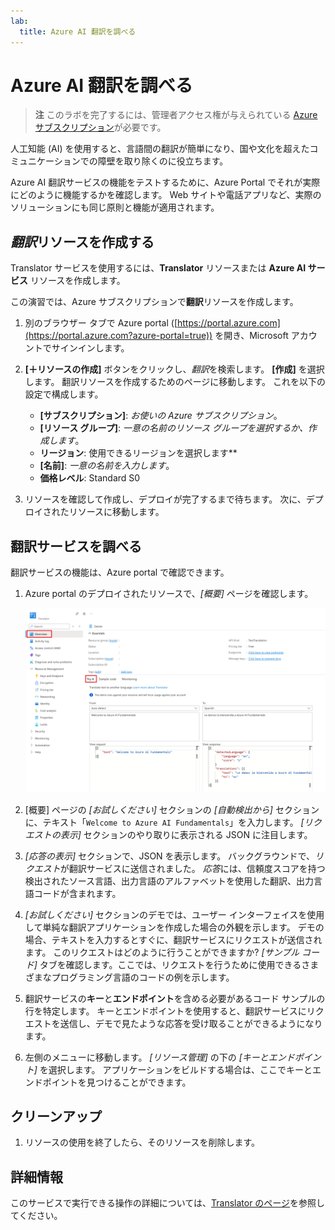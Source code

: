```yaml
---
lab:
  title: Azure AI 翻訳を調べる
---
```


# Azure AI 翻訳を調べる

> **注** このラボを完了するには、管理者アクセス権が与えられている [Azure サブスクリプション](https://azure.microsoft.com/free?azure-portal=true)が必要です。

人工知能 (AI) を使用すると、言語間の翻訳が簡単になり、国や文化を超えたコミュニケーションでの障壁を取り除くのに役立ちます。

Azure AI 翻訳サービスの機能をテストするために、Azure Portal でそれが実際にどのように機能するかを確認します。 Web サイトや電話アプリなど、実際のソリューションにも同じ原則と機能が適用されます。

## *翻訳*リソースを作成する

Translator サービスを使用するには、**Translator** リソースまたは **Azure AI サービス** リソースを作成します。

この演習では、Azure サブスクリプションで**翻訳**リソースを作成します。

1. 別のブラウザー タブで Azure portal ([https://portal.azure.com](https://portal.azure.com?azure-portal=true)) を開き、Microsoft アカウントでサインインします。

1. **[&#65291;リソースの作成]** ボタンをクリックし、*翻訳*を検索します。 **[作成]** を選択します。 翻訳リソースを作成するためのページに移動します。 これを以下の設定で構成します。
    - **[サブスクリプション]**: *お使いの Azure サブスクリプション*。
    - **[リソース グループ]**: *一意の名前のリソース グループを選択するか、作成します*。
    - **リージョン**: 使用できるリージョンを選択します**
    - **[名前]**: *一意の名前を入力します*。
    - **価格レベル**: Standard S0

1. リソースを確認して作成し、デプロイが完了するまで待ちます。 次に、デプロイされたリソースに移動します。

## 翻訳サービスを調べる 

翻訳サービスの機能は、Azure portal で確認できます。 

1. Azure portal のデプロイされたリソースで、*[概要]* ページを確認します。

    ![翻訳リソースの概要ページのスクリーンショット。](media/use-translator/translator-azure-portal.png)

1. [概要] ページの *[お試しください]* セクションの *[自動検出から]* セクションに、テキスト「`Welcome to Azure AI Fundamentals`」を入力します。 *[リクエストの表示]* セクションのやり取りに表示される JSON に注目します。 

1. *[応答の表示]* セクションで、JSON を表示します。 バックグラウンドで、*リクエスト*が翻訳サービスに送信されました。 *応答*には、信頼度スコアを持つ検出されたソース言語、出力言語のアルファベットを使用した翻訳、出力言語コードが含まれます。 

1. *[お試しください]* セクションのデモでは、ユーザー インターフェイスを使用して単純な翻訳アプリケーションを作成した場合の外観を示します。 デモの場合、テキストを入力するとすぐに、翻訳サービスにリクエストが送信されます。 このリクエストはどのように行うことができますか? *[サンプル コード]* タブを確認します。ここでは、リクエストを行うために使用できるさまざまなプログラミング言語のコードの例を示します。 

1. 翻訳サービスの**キー**と**エンドポイント**を含める必要があるコード サンプルの行を特定します。 キーとエンドポイントを使用すると、翻訳サービスにリクエストを送信し、デモで見たような応答を受け取ることができるようになります。 

1. 左側のメニューに移動します。 *[リソース管理]* の下の *[キーとエンドポイント]* を選択します。 アプリケーションをビルドする場合は、ここでキーとエンドポイントを見つけることができます。 

## クリーンアップ

1. リソースの使用を終了したら、そのリソースを削除します。 

## 詳細情報

このサービスで実行できる操作の詳細については、[Translator のページ](https://learn.microsoft.com/en-us/azure/ai-services/translator/translator-overview)を参照してください。
